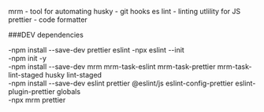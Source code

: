 mrm - tool for automating
husky - git hooks
es lint - linting utlility for JS
prettier - code formatter



###DEV dependencies

-npm install --save-dev prettier eslint
-npx eslint --init  
-npm init -y   
-npm install --save-dev mrm mrm-task-eslint mrm-task-prettier mrm-task-lint-staged husky lint-staged   
-npm install --save-dev eslint prettier @eslint/js eslint-config-prettier eslint-plugin-prettier globals   
-npx mrm prettier    
